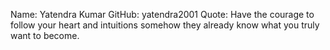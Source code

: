 Name: Yatendra Kumar
GitHub: yatendra2001
Quote: Have the courage to follow your heart and intuitions somehow they already know what you truly want to become.
